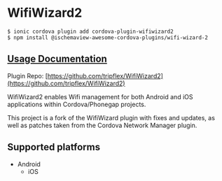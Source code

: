 # WifiWizard2

```text
$ ionic cordova plugin add cordova-plugin-wifiwizard2
$ npm install @ischemaview-awesome-cordova-plugins/wifi-wizard-2
```

## [Usage Documentation](https://danielsogl.gitbook.io/awesome-cordova-plugins/plugins/wifi-wizard-2/)

Plugin Repo: [https://github.com/tripflex/WifiWizard2](https://github.com/tripflex/WifiWizard2)

WifiWizard2 enables Wifi management for both Android and iOS applications within Cordova/Phonegap projects.

This project is a fork of the WifiWizard plugin with fixes and updates, as well as patches taken from the Cordova Network Manager plugin.

## Supported platforms

* Android
  * iOS

